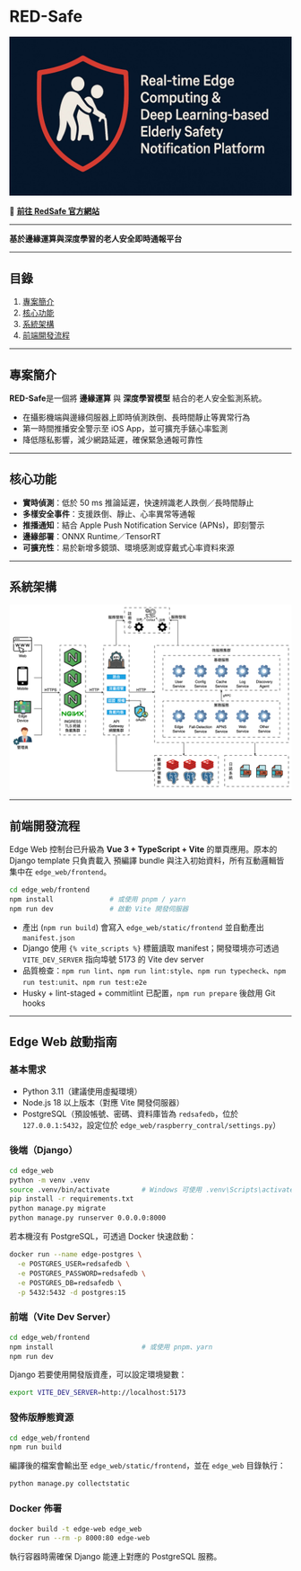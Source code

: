 # RED-Safe


![RED‑Safe Architecture](docs/image/RED_Safe_01.jpeg)

🔗 **[前往 RedSafe 官方網站](https://www.redsafe-tw.com/)**

---

**基於邊緣運算與深度學習的老人安全即時通報平台**

---

## 目錄

1. [專案簡介](#專案簡介)  
2. [核心功能](#核心功能)  
3. [系統架構](#系統架構) 
4. [前端開發流程](#前端開發流程)

---

## 專案簡介
**RED-Safe**是一個將 **邊緣運算** 與 **深度學習模型** 結合的老人安全監測系統。  
- 在攝影機端與邊緣伺服器上即時偵測跌倒、長時間靜止等異常行為  
- 第一時間推播安全警示至 iOS App，並可擴充手錶心率監測  
- 降低隱私影響，減少網路延遲，確保緊急通報可靠性  

---

## 核心功能

- **實時偵測**：低於 50 ms 推論延遲，快速辨識老人跌倒／長時間靜止  
- **多樣安全事件**：支援跌倒、靜止、心率異常等通報  
- **推播通知**：結合 Apple Push Notification Service (APNs)，即刻警示  
- **邊緣部署**：ONNX Runtime／TensorRT 
- **可擴充性**：易於新增多鏡頭、環境感測或穿戴式心率資料來源  

---

## 系統架構

![RED‑Safe Architecture](docs/image/架構白.png)

---

## 前端開發流程

Edge Web 控制台已升級為 **Vue 3 + TypeScript + Vite** 的單頁應用。原本的 Django template 只負責載入
預編譯 bundle 與注入初始資料，所有互動邏輯皆集中在 `edge_web/frontend`。

```bash
cd edge_web/frontend
npm install              # 或使用 pnpm / yarn
npm run dev              # 啟動 Vite 開發伺服器
```

- 產出 (`npm run build`) 會寫入 `edge_web/static/frontend` 並自動產出 `manifest.json`
- Django 使用 `{% vite_scripts %}` 標籤讀取 manifest；開發環境亦可透過 `VITE_DEV_SERVER`
  指向埠號 5173 的 Vite dev server
- 品質檢查：`npm run lint`、`npm run lint:style`、`npm run typecheck`、`npm run test:unit`、`npm run test:e2e`
- Husky + lint-staged + commitlint 已配置，`npm run prepare` 後啟用 Git hooks

---

## Edge Web 啟動指南

### 基本需求
- Python 3.11（建議使用虛擬環境）
- Node.js 18 以上版本（對應 Vite 開發伺服器）
- PostgreSQL（預設帳號、密碼、資料庫皆為 `redsafedb`，位於 `127.0.0.1:5432`，設定位於 `edge_web/raspberry_contral/settings.py`）

### 後端（Django）
```bash
cd edge_web
python -m venv .venv
source .venv/bin/activate        # Windows 可使用 .venv\Scripts\activate
pip install -r requirements.txt
python manage.py migrate
python manage.py runserver 0.0.0.0:8000
```

若本機沒有 PostgreSQL，可透過 Docker 快速啟動：
```bash
docker run --name edge-postgres \
  -e POSTGRES_USER=redsafedb \
  -e POSTGRES_PASSWORD=redsafedb \
  -e POSTGRES_DB=redsafedb \
  -p 5432:5432 -d postgres:15
```

### 前端（Vite Dev Server）
```bash
cd edge_web/frontend
npm install                      # 或使用 pnpm、yarn
npm run dev
```

Django 若要使用開發版資產，可以設定環境變數：
```bash
export VITE_DEV_SERVER=http://localhost:5173
```

### 發佈版靜態資源
```bash
cd edge_web/frontend
npm run build
```

編譯後的檔案會輸出至 `edge_web/static/frontend`，並在 `edge_web` 目錄執行：
```bash
python manage.py collectstatic
```

### Docker 佈署
```bash
docker build -t edge-web edge_web
docker run --rm -p 8000:80 edge-web
```
執行容器時需確保 Django 能連上對應的 PostgreSQL 服務。

